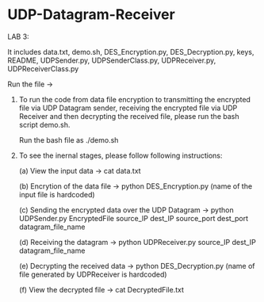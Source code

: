 # UDP-Datagram-Receiver

LAB 3:

It includes data.txt, demo.sh, DES_Encryption.py, DES_Decryption.py, keys, README, UDPSender.py, UDPSenderClass.py, UDPReceiver.py, UDPReceiverClass.py 

Run the file -> 

1. To run the code from data file encryption to transmitting the encrypted file via UDP Datagram sender, receiving the 
   encrypted file via UDP Receiver and then decrypting the received file, please run the bash script demo.sh.
   
   Run the bash file as ./demo.sh

2. To see the inernal stages, please follow following instructions:

   (a) View the input data -> cat data.txt
   
   (b) Encrytion of the data file -> python DES_Encryption.py (name of the input file is hardcoded)
   
   (c) Sending the encrypted data over the UDP Datagram -> python UDPSender.py EncryptedFile source_IP dest_IP source_port dest_port datagram_file_name
   
   (d) Receiving the datagram -> python UDPReceiver.py source_IP dest_IP datagram_file_name
   
   (e) Decrypting the received data -> python DES_Decryption.py (name of file generated by UDPReceiver is hardcoded)
   
   (f) View the decrypted file -> cat DecryptedFile.txt
